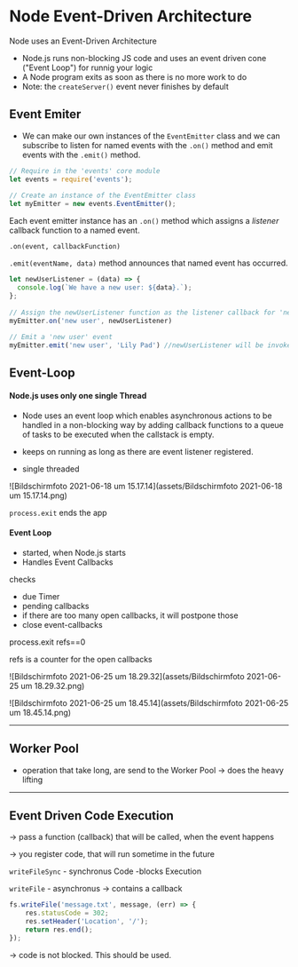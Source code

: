 # Node Event-Driven Architecture

Node uses an Event-Driven Architecture

- Node.js runs non-blocking JS code and uses an event driven cone ("Event Loop") for runnig your logic
- A Node program exits as soon as there is no more work to do
- Note: the `createServer()` event never finishes by default

## Event Emiter

- We can make our own instances of the `EventEmitter` class and we can subscribe to listen for named events with the `.on()` method and emit events with the `.emit()` method.

```js
// Require in the 'events' core module
let events = require('events');
 
// Create an instance of the EventEmitter class
let myEmitter = new events.EventEmitter();
```

Each event emitter instance has an `.on()` method which assigns a *listener* callback function to a named event.

`.on(event, callbackFunction)`

`.emit(eventName, data)` method  announces that named event has occurred.

```js
let newUserListener = (data) => {
  console.log(`We have a new user: ${data}.`);
};
 
// Assign the newUserListener function as the listener callback for 'new user' events
myEmitter.on('new user', newUserListener)
 
// Emit a 'new user' event
myEmitter.emit('new user', 'Lily Pad') //newUserListener will be invoked with 'Lily Pad'
```

## Event-Loop

#### Node.js uses only one single Thread

- Node uses an event loop which enables asynchronous actions to be handled in a non-blocking way by adding callback functions to a queue of tasks to be executed when the callstack is empty.

- keeps on running as long as there are event listener registered.

- single threaded

![Bildschirmfoto 2021-06-18 um 15.17.14](assets/Bildschirmfoto 2021-06-18 um 15.17.14.png)

`process.exit` ends the app

#### Event Loop

- started, when Node.js starts 
- Handles Event Callbacks

checks 

- due Timer
- pending callbacks
- if there are too many open callbacks, it will postpone those
- close event-callbacks



process.exit  refs==0

refs is a counter for the open callbacks

![Bildschirmfoto 2021-06-25 um 18.29.32](assets/Bildschirmfoto 2021-06-25 um 18.29.32.png)



![Bildschirmfoto 2021-06-25 um 18.45.14](assets/Bildschirmfoto 2021-06-25 um 18.45.14.png)

------

## Worker Pool

- operation that take long, are send to the Worker Pool
  -> does the heavy lifting

  

------

## Event Driven Code Execution

-> pass a function (callback) that will be called, when the event happens

-> you register code, that will run sometime in the future



`writeFileSync` - synchronus Code -blocks Execution

`writeFile` - asynchronus -> contains a callback

```js
fs.writeFile('message.txt', message, (err) => {
	res.statusCode = 302;
	res.setHeader('Location', '/');
	return res.end();
});
```

-> code is not blocked. This should be used.

